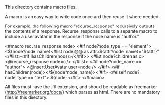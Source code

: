 This directory contains macro files.

A macro is an easy way to write code once and then reuse it where needed.

For example, the following macro "recurse_response" recursively outputs the contents of a response.
Recurse_response calls to a separate macro to include a user avatar in the response if the node name is "author."

<#macro recurse_response node>
	<#if node?node_type == "element">
		<${node?node_name}<#list node.@@ as attr>${attr?node_name}="${attr}"</#list><#if !hasChildren(node)>/</#if>>
		<#list node?children as c>
			<@recurse_response node=c />
		</#list>
		<#if node?node_name == "author">
			<@insertUserAvatar user=node />
		</#if>
		<#if hasChildren(node)></${node?node_name}></#if>
	<#elseif node?node_type == "text">
		${node}
	</#if>
</#macro>

All files must have the .ftl extension, and should be readable as freemarker (http://freemarker.org/docs/) which parses as html.
There are no mandatory files in this directory.